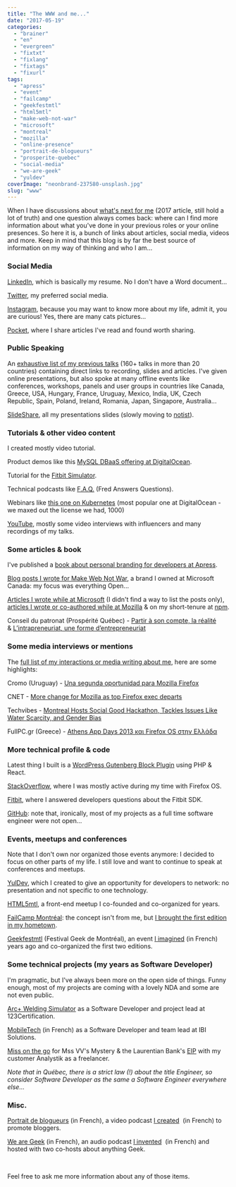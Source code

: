 ```yaml
---
title: "The WWW and me..."
date: "2017-05-19"
categories: 
  - "brainer"
  - "en"
  - "evergreen"
  - "fixtxt"
  - "fixlang"
  - "fixtags"
  - "fixurl"
tags: 
  - "apress"
  - "event"
  - "failcamp"
  - "geekfestmtl"
  - "html5mtl"
  - "make-web-not-war"
  - "microsoft"
  - "montreal"
  - "mozilla"
  - "online-presence"
  - "portrait-de-blogueurs"
  - "prosperite-quebec"
  - "social-media"
  - "we-are-geek"
  - "yuldev"
coverImage: "neonbrand-237580-unsplash.jpg"
slug: "www"
---
```


When I have discussions about [what's next for me](https://fred.dev/i-just-want-to-make-shit-happens-looking-for-a-new-opportunity/) (2017 article, still hold a lot of truth) and one question always comes back: where can I find more information about what you've done in your previous roles or your online presences. So here it is, a bunch of links about articles, social media, videos and more. Keep in mind that this blog is by far the best source of information on my way of thinking and who I am...

### Social Media

[LinkedIn](https://www.linkedin.com/in/fredericharper), which is basically my resume. No I don't have a Word document...

[Twitter](https://twitter.com/fharper), my preferred social media.

[Instagram](https://www.instagram.com/fredericharper/), because you may want to know more about my life, admit it, you are curious! Yes, there are many cats pictures...

[Pocket](https://getpocket.com/@fharper), where I share articles I've read and found worth sharing.

### Public Speaking

An [exhaustive list of my previous talks](http://fred.dev/speaking/) (160+ talks in more than 20 countries) containing direct links to recording, slides and articles. I've given online presentations, but also spoke at many offline events like conferences, workshops, panels and user groups in countries like Canada, Greece, USA, Hungary, France, Uruguay, Mexico, India, UK, Czech Republic, Spain, Poland, Ireland, Romania, Japan, Singapore, Australia...

[SlideShare](https://www.slideshare.net/fredericharper), all my presentations slides (slowly moving to [notist](https://speaking.fred.dev/)).

### Tutorials & other video content

I created mostly video tutorial.

Product demos like this [MySQL DBaaS offering at DigitalOcean](https://www.digitalocean.com/products/managed-databases-mysql/).

Tutorial for the [Fitbit Simulator](https://www.youtube.com/watch?v=4RGFmjgmGEk).

Technical podcasts like [F.A.Q.](https://www.youtube.com/watch?v=zmglIW_ZNGY) (Fred Answers Questions).

Webinars like [this one on Kubernetes](https://www.youtube.com/watch?v=7WOgYfZgSf0) (most popular one at DigitalOcean - we maxed out the license we had, 1000)

[YouTube](https://www.youtube.com/c/fharper), mostly some video interviews with influencers and many recordings of my talks.

### Some articles & book

I've published a [book about personal branding for developers at Apress](http://www.apress.com/us/book/9781484200025).

[Blog posts I wrote for Make Web Not War](https://web.archive.org/web/20161207003750/http://www.webnotwar.ca/author/fredharper/), a brand I owned at Microsoft Canada: my focus was everything Open...

[Articles I wrote while at Microsoft](https://social.msdn.microsoft.com/Profile/fr%C3%A9d%C3%A9ric%20harper/activity) (I didn't find a way to list the posts only), [articles I wrote or co-authored while at Mozilla](https://hacks.mozilla.org/author/fredericharper/) & on my short-tenure at [npm](https://blog.npmjs.org/post/180599338975/401-scoped-packages).

Conseil du patronat (Prospérité Québec) - [Partir à son compte, la réalité](http://prosperite.quebec/article/47/partir-a-son-compte-la-realite) & [L’intrapreneuriat, une forme d’entrepreneuriat](http://prosperite.quebec/article/8/l-intrapreneuriat-une-forme-d-entrepreneuriat)

### Some media interviews or mentions

The [full list of my interactions or media writing about me](https://fred.dev/press/), here are some highlights:

Cromo (Uruguay) - [Una segunda oportunidad para Mozilla Firefox](https://www.elobservador.com.uy/nota/una-segunda-oportunidad-para-mozilla-firefox-201411910450)

​CNET - [More change for Mozilla as top Firefox exec departs](https://www.cnet.com/news/more-change-for-mozilla-as-top-firefox-exec-departs/)

Techvibes - [Montreal Hosts Social Good Hackathon, Tackles Issues Like Water Scarcity, and Gender Bias](https://techvibes.com/2014/06/07/global-shapers-hub-montreal-hackathon-2014-06-06)

FullPC.gr (Greece) - [Athens App Days 2013 και Firefox OS στην Ελλάδα](http://fullpc.gr/news/events/athens-app-days-2013-ke-firefox-os-stin-ellada)

### More technical profile & code

Latest thing I built is a [WordPress Gutenberg Block Plugin](https://github.com/fharper/gutencat) using PHP & React.

[StackOverflow](http://stackoverflow.com/users/895232/fharper?tab=profile), where I was mostly active during my time with Firefox OS.

[Fitbit](https://community.fitbit.com/t5/user/viewprofilepage/user-id/7326133#), where I answered developers questions about the Fitbit SDK.

[GitHub](https://github.com/fharper): note that, ironically, most of my projects as a full time software engineer were not open...

### Events, meetups and conferences

Note that I don't own nor organized those events anymore: I decided to focus on other parts of my life. I still love and want to continue to speak at conferences and meetups.

[YulDev](https://www.meetup.com/YulDev/), which I created to give an opportunity for developers to network: no presentation and not specific to one technology.

[HTML5mtl](https://www.meetup.com/HTML5mtl/), a front-end meetup I co-founded and co-organized for years.

[FailCamp Montréal](http://fail.camp/): the concept isn't from me, but [I brought the first edition in my hometown](https://fred.dev/learning-from-failure-at-failcamp-montreal/).

[Geekfestmtl](https://twitter.com/geekfestmtl) (Festival Geek de Montréal), an event [I imagined](https://fred.dev/geekfest-montreal/) (in French) years ago and co-organized the first two editions.

### Some technical projects (my years as Software Developer)

I'm pragmatic, but I've always been more on the open side of things. Funny enough, most of my projects are coming with a lovely NDA and some are not even public.

[Arc+ Welding Simulator](http://www.123arc.com/) as a Software Developer and project lead at 123Certification.

[MobileTech](http://www.ibi-solutions.com/mobiletech/) (in French) as a Software Developer and team lead at IBI Solutions.

[Miss on the go](https://missvvsmystery.com/) for Mss VV's Mystery & the Laurentian Bank's [EIP](http://www.analystik.ca/en/business-cases/laurentian-bank-dynamics-crm-integration.html) with my customer Analystik as a freelancer.

_Note that in Québec, there is a strict law (!) about the title Engineer, so consider Software Developer as the same a Software Engineer everywhere else..._

### Misc.

[Portrait de blogueurs](https://www.youtube.com/playlist?list=PL1F7D712040EC8DEA) (in French), a video podcast [I created](https://fred.dev/portraits-de-blogueurs-et-blogueuses/)  (in French) to promote bloggers.

[We are Geek](https://web.archive.org/web/20141227092055/http://wearegeek.org:80/) (in French), an audio podcast [I invented](https://fred.dev/we-are-geek-une-idee-qui-devient-projet/)  (in French) and hosted with two co-hosts about anything Geek.

 

Feel free to ask me more information about any of those items.
